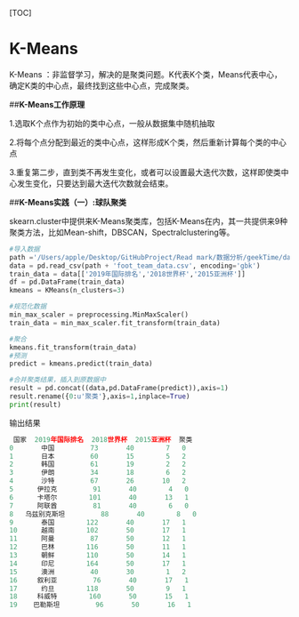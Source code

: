 [TOC]

# K-Means

K-Means ：非监督学习，解决的是聚类问题。K代表K个类，Means代表中心，确定K类的中心点，最终找到这些中心点，完成聚类。

##**K-Means工作原理**

1.选取K个点作为初始的类中心点，一般从数据集中随机抽取

2.将每个点分配到最近的类中心点，这样形成K个类，然后重新计算每个类的中心点

3.重复第二步，直到类不再发生变化，或者可以设置最大迭代次数，这样即使类中心发生变化，只要达到最大迭代次数就会结束。

##**K-Means实践（一）:球队聚类**

skearn.cluster中提供来K-Means聚类库，包括K-Means在内，其一共提供来9种聚类方法，比如Mean-shift，DBSCAN，Spectralclustering等。

```python
#导入数据
path ='/Users/apple/Desktop/GitHubProject/Read mark/数据分析/geekTime/data/'
data = pd.read_csv(path + 'foot_team_data.csv', encoding='gbk')
train_data = data[['2019年国际排名','2018世界杯','2015亚洲杯']]
df = pd.DataFrame(train_data)
kmeans = KMeans(n_clusters=3)

#规范化数据
min_max_scaler = preprocessing.MinMaxScaler()
train_data = min_max_scaler.fit_transform(train_data)

#聚合
kmeans.fit_transform(train_data)
#预测
predict = kmeans.predict(train_data)

#合并聚类结果，插入到原数据中
result = pd.concat((data,pd.DataFrame(predict)),axis=1)
result.rename({0:u'聚类'},axis=1,inplace=True)
print(result)
```

输出结果

```python
 国家  2019年国际排名  2018世界杯  2015亚洲杯  聚类
0       中国         73       40        7   0
1       日本         60       15        5   2
2       韩国         61       19        2   2
3       伊朗         34       18        6   2
4       沙特         67       26       10   2
5      伊拉克         91       40        4   0
6      卡塔尔        101       40       13   1
7      阿联酋         81       40        6   0
8   乌兹别克斯坦         88       40        8   0
9       泰国        122       40       17   1
10      越南        102       50       17   1
11      阿曼         87       50       12   1
12      巴林        116       50       11   1
13      朝鲜        110       50       14   1
14      印尼        164       50       17   1
15      澳洲         40       30        1   2
16     叙利亚         76       40       17   1
17      约旦        118       50        9   1
18     科威特        160       50       15   1
19    巴勒斯坦         96       50       16   1
```

